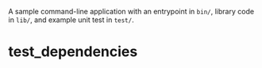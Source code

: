 A sample command-line application with an entrypoint in `bin/`, library code
in `lib/`, and example unit test in `test/`.
# test_dependencies
